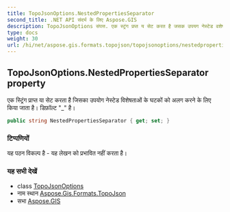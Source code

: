 ```yaml
---
title: TopoJsonOptions.NestedPropertiesSeparator
second_title: .NET API संदर्भ के लिए Aspose.GIS
description: TopoJsonOptions संपत्त. एक स्ट्रंग प्रप्त य सेट करत है जसक उपयग नेस्टेड वशेषतओं के घटकं क अलग करने के लए कय जत है डफ़ल्ट _ है
type: docs
weight: 30
url: /hi/net/aspose.gis.formats.topojson/topojsonoptions/nestedpropertiesseparator/
---
```

## TopoJsonOptions.NestedPropertiesSeparator property

एक स्ट्रिंग प्राप्त या सेट करता है जिसका उपयोग नेस्टेड विशेषताओं के घटकों को अलग करने के लिए किया जाता है। डिफ़ॉल्ट "_" है।

```csharp
public string NestedPropertiesSeparator { get; set; }
```

### टिप्पणियों

यह पठन विकल्प है - यह लेखन को प्रभावित नहीं करता है।

### यह सभी देखें

* class [TopoJsonOptions](../)
* नाम स्थान [Aspose.Gis.Formats.TopoJson](../../topojsonoptions/)
* सभा [Aspose.GIS](../../../)


